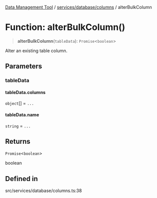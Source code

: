[Data Management Tool](../../../../index.md) / [services/database/columns](../index.md) / alterBulkColumn

# Function: alterBulkColumn()

> **alterBulkColumn**(`tableData`): `Promise`\<`boolean`\>

Alter an existing table column.

## Parameters

### tableData

#### tableData.columns

`object`[] = `...`

#### tableData.name

`string` = `...`

## Returns

`Promise`\<`boolean`\>

boolean

## Defined in

src/services/database/columns.ts:38
